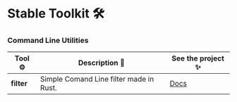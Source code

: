 # Stable Toolkit 🛠️

### Command Line Utilities

| Tool ⚙️       | Description 📖                                 | See the project ✨      | 
|---------------|------------------------------------------------|-------------------------|
| **filter**    | Simple Comand Line filter made in Rust.        | [Docs](filter/TOOL.md)  |
